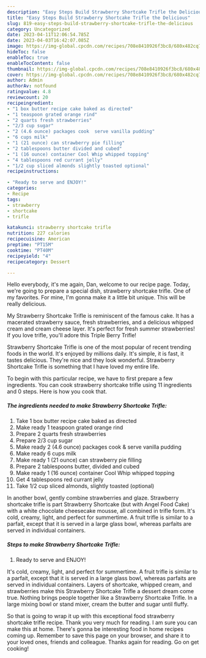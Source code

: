 ```yaml
---
description: "Easy Steps Build Strawberry Shortcake Trifle the Delicious"
title: "Easy Steps Build Strawberry Shortcake Trifle the Delicious"
slug: 819-easy-steps-build-strawberry-shortcake-trifle-the-delicious
category: Uncategorized
date: 2023-04-11T12:06:54.785Z
date: 2023-04-03T16:42:07.085Z
image: https://img-global.cpcdn.com/recipes/708e8410926f3bc8/680x482cq70/strawberry-shortcake-trifle-recipe-main-photo.jpg
hideToc: false
enableToc: true
enableTocContent: false
thumbnail: https://img-global.cpcdn.com/recipes/708e8410926f3bc8/680x482cq70/strawberry-shortcake-trifle-recipe-main-photo.jpg
cover: https://img-global.cpcdn.com/recipes/708e8410926f3bc8/680x482cq70/strawberry-shortcake-trifle-recipe-main-photo.jpg
author: Admin
authorAv: notfound
ratingvalue: 4.8
reviewcount: 20
recipeingredient:
- "1 box butter recipe cake baked as directed"
- "1 teaspoon grated orange rind"
- "2 quarts fresh strawberries"
- "2/3 cup sugar"
- "2 (4.6 ounce) packages cook  serve vanilla pudding"
- "6 cups milk"
- "1 (21 ounce) can strawberry pie filling"
- "2 tablespoons butter divided and cubed"
- "1 (16 ounce) container Cool Whip whipped topping"
- "4 tablespoons red currant jelly"
- "1/2 cup sliced almonds slightly toasted optional"
recipeinstructions:

- "Ready to serve and ENJOY!"
categories:
- Recipe
tags:
- strawberry
- shortcake
- trifle

katakunci: strawberry shortcake trifle 
nutrition: 227 calories
recipecuisine: American
preptime: "PT15M"
cooktime: "PT40M"
recipeyield: "4"
recipecategory: Dessert

---
```



Hello everybody, it's me again, Dan, welcome to our recipe page. Today, we're going to prepare a special dish, strawberry shortcake trifle. One of my favorites. For mine, I'm gonna make it a little bit unique. This will be really delicious.

My Strawberry Shortcake Trifle is reminiscent of the famous cake. It has a macerated strawberry sauce, fresh strawberries, and a delicious whipped cream and cream cheese layer. It&#39;s perfect for fresh summer strawberries! If you love trifle, you&#39;ll adore this Triple Berry Trifle!

Strawberry Shortcake Trifle is one of the most popular of recent trending foods in the world. It's enjoyed by millions daily. It's simple, it is fast, it tastes delicious. They're nice and they look wonderful. Strawberry Shortcake Trifle is something that I have loved my entire life.


To begin with this particular recipe, we have to first prepare a few ingredients. You can cook strawberry shortcake trifle using 11 ingredients and 0 steps. Here is how you cook that.

<!--inarticleads1-->

##### The ingredients needed to make Strawberry Shortcake Trifle:

1. Take 1 box butter recipe cake baked as directed
1. Make ready 1 teaspoon grated orange rind
1. Prepare 2 quarts fresh strawberries
1. Prepare 2/3 cup sugar
1. Make ready 2 (4.6 ounce) packages cook &amp; serve vanilla pudding
1. Make ready 6 cups milk
1. Make ready 1 (21 ounce) can strawberry pie filling
1. Prepare 2 tablespoons butter, divided and cubed
1. Make ready 1 (16 ounce) container Cool Whip whipped topping
1. Get 4 tablespoons red currant jelly
1. Take 1/2 cup sliced almonds, slightly toasted (optional)


In another bowl, gently combine strawberries and glaze. Strawberry shortcake trifle is part Strawberry Shortcake (but with Angel Food Cake) with a white chocolate cheesecake mousse, all combined in trifle form. It&#39;s cold, creamy, light, and perfect for summertime. A fruit trifle is similar to a parfait, except that it is served in a large glass bowl, whereas parfaits are served in individual containers. 

<!--inarticleads2-->

##### Steps to make Strawberry Shortcake Trifle:


1. Ready to serve and ENJOY!

It&#39;s cold, creamy, light, and perfect for summertime. A fruit trifle is similar to a parfait, except that it is served in a large glass bowl, whereas parfaits are served in individual containers. Layers of shortcake, whipped cream, and strawberries make this Strawberry Shortcake Trifle a dessert dream come true. Nothing brings people together like a Strawberry Shortcake Trifle. In a large mixing bowl or stand mixer, cream the butter and sugar until fluffy. 

So that is going to wrap it up with this exceptional food strawberry shortcake trifle recipe. Thank you very much for reading. I am sure you can make this at home. There's gonna be interesting food in home recipes coming up. Remember to save this page on your browser, and share it to your loved ones, friends and colleague. Thanks again for reading. Go on get cooking!
